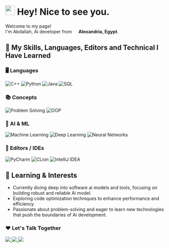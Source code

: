 <h1><img src="https://emojis.slackmojis.com/emojis/images/1531849430/4246/blob-sunglasses.gif?1531849430" width="30"/> Hey! Nice to see you.</h1>

<p>Welcome to my page! </br> I'm Abdallah, Ai developer from 
<img src="https://cdn-icons-png.flaticon.com/512/11848/11848666.png" width="13"/> <b>Alexandria, Egypt</b>. </p>

## 🔧 My Skills, Languages, Editors and Technical I Have Learned

### 🖥️ Languages
<p>
  <img alt="C++" src="https://img.shields.io/badge/-C++-00599C?style=flat-square&logo=cplusplus&logoColor=white" />
  <img alt="Python" src="https://img.shields.io/badge/-Python-3776AB?style=flat-square&logo=python&logoColor=white" />
  <img alt="Java" src="https://img.shields.io/badge/-Java-007396?style=flat-square&logo=java&logoColor=white" />
  <img alt="SQL" src="https://img.shields.io/badge/-SQL-4479A1?style=flat-square&logo=postgresql&logoColor=white" />
</p>

### 📚 Concepts
<p>
  <img alt="Problem Solving" src="https://img.shields.io/badge/-Problem%20Solving-1abc9c?style=flat-square" />
  <img alt="OOP" src="https://img.shields.io/badge/-OOP-9b59b6?style=flat-square" />
</p>

### 🤖 AI & ML
<p>
  <img alt="Machine Learning" src="https://img.shields.io/badge/-Machine%20Learning-ff9900?style=flat-square&logo=tensorflow&logoColor=white" />
  <img alt="Deep Learning" src="https://img.shields.io/badge/-Deep%20Learning-ff0000?style=flat-square&logo=pytorch&logoColor=white" />
  <img alt="Neural Networks" src="https://img.shields.io/badge/-Neural%20Networks-2ecc71?style=flat-square&logo=keras&logoColor=white" />
</p>

### 📝 Editors / IDEs
<p>
  <img alt="PyCharm" src="https://img.shields.io/badge/-PyCharm-000000?style=flat-square&logo=pycharm&logoColor=white" />
  <img alt="CLion" src="https://img.shields.io/badge/-CLion-000000?style=flat-square&logo=clion&logoColor=white" />
  <img alt="IntelliJ IDEA" src="https://img.shields.io/badge/-IntelliJ_IDEA-000000?style=flat-square&logo=intellij-idea&logoColor=white" />
</p>


## 🌱 Learning & Interests

- Currently diving deep into software ai models and tools, focusing on building robust and reliable Ai model.
- Exploring code optimization techniques to enhance performance and efficiency.
- Passionate about problem-solving and eager to learn new technologies that push the boundaries of Ai development.

<h3>❤️ Let's Talk Together</h3>


<a href="https://www.linkedin.com/in/abdallahabdelzaher" target="_blank">
  <img src="https://img.shields.io/badge/-ABDALLAH%20ABDELZAHER-0077B5?style=for-the-badge&logo=linkedin&logoColor=white"/>
</a>


<a href="https://www.facebook.com/share/1BBLLZ6TVy/" target="_blank">
  <img src="https://img.shields.io/badge/-ABDALLAH%20ABDELZAHER-1877F2?style=for-the-badge&logo=facebook&logoColor=white"/>
</a>




<a href="mailto:abdallahabdelzaher24@gmail.com" target="_blank">
  <img src="https://img.shields.io/badge/-abdallahabdelzaher24@gmail.com-D14836?style=for-the-badge&logo=gmail&logoColor=white"/>
</a>







